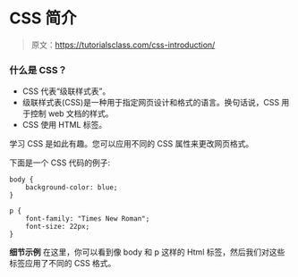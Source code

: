# CSS 简介

> 原文：<https://tutorialsclass.com/css-introduction/>

### 什么是 CSS？

*   CSS 代表“级联样式表”。
*   级联样式表(CSS)是一种用于指定网页设计和格式的语言。换句话说，CSS 用于控制 web 文档的样式。
*   CSS 使用 HTML 标签。

学习 CSS 是如此有趣。您可以应用不同的 CSS 属性来更改网页格式。

下面是一个 CSS 代码的例子:

```
body {
    background-color: blue;
}

p {
    font-family: "Times New Roman";
    font-size: 22px;
}
```

**细节示例**
在这里，你可以看到像 body 和 p 这样的 Html 标签，然后我们对这些标签应用了不同的 CSS 格式。
